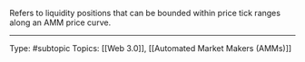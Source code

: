  Refers to liquidity positions that can be bounded within price tick ranges along an AMM price curve.
___
Type: #subtopic 
Topics: [[Web 3.0]], [[Automated Market Makers (AMMs)]]

